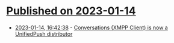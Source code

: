 # [Published on 2023-01-14](index.md)

* [2023-01-14, 16:42:38](https://news.ycombinator.com/item?id=34381598) - [Conversations (XMPP Client) is now a UnifiedPush distributor](https://unifiedpush.org/users/distributors/conversations/)
